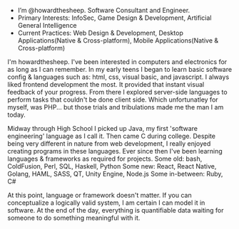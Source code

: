 - I’m @howardthesheep. Software Consultant and Engineer.
- Primary Interests: InfoSec, Game Design & Development, Artificial General Intelligence 
- Current Practices: Web Design & Development, Desktop Applications(Native & Cross-platform), 
                     Mobile Applications(Native & Cross-platform)

I'm howardthesheep. I've been interested in computers and electronics for as long as I can 
remember. In my early teens I began to learn basic software config & languages such as: html, css, 
visual basic, and javascript. I always liked frontend development the most. It provided that instant
visual feedback of your progress. From there I explored server-side languages to perform tasks that
couldn't be done client side. Which unfortunatley for myself, was PHP... but those trials and tribulations
made me the man I am today.

Midway through High School I picked up Java, my first 'software engineering' language as I call it. 
Then came C during college. Despite being very different in nature from web development, I really enjoyed 
creating programs in these languages. Ever since then I've been learning languages & frameworks as required
for projects.
Some old: bash, ColdFusion, Perl, SQL, Haskell, Python
Some new: React, React Native, Golang, HAML, SASS, QT,  Unity Engine, Node.js
Some in-between: Ruby, C#

At this point, language or framework doesn't matter. If you can conceptualize a logically valid system, I am
certain I can model it in software. At the end of the day, everything is quantifiable data waiting for someone
to do something meaningful with it.

<!---
howardthesheep/howardthesheep is a ✨ special ✨ repository because its `README.md` (this file) appears on your GitHub profile.
You can click the Preview link to take a look at your changes.
--->
